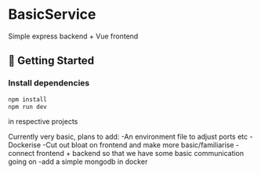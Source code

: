 # BasicService
Simple express backend + Vue frontend

## 🚀 Getting Started

### Install dependencies

```bash
npm install
npm run dev
```

in respective projects

Currently very basic, plans to add:
-An environment file to adjust ports etc
-Dockerise
-Cut out bloat on frontend and make more basic/familiarise
-connect frontend + backend so that we have some basic communication going on
-add a simple mongodb in docker